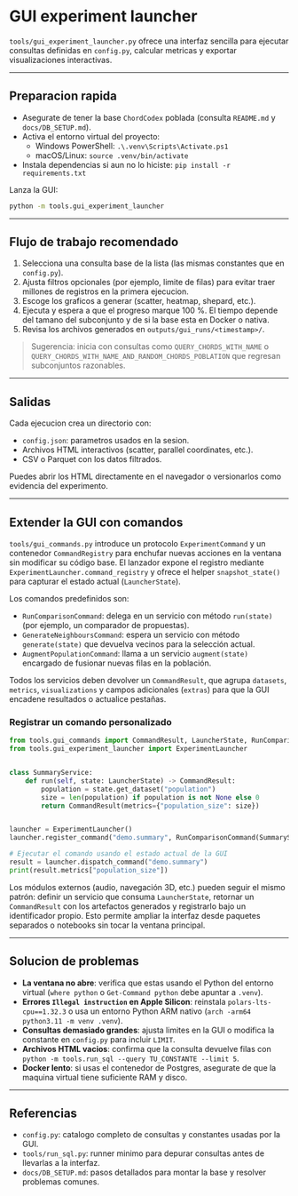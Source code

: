 # GUI experiment launcher

`tools/gui_experiment_launcher.py` ofrece una interfaz sencilla para ejecutar consultas definidas en `config.py`, calcular metricas y exportar visualizaciones interactivas.

---

## Preparacion rapida
- Asegurate de tener la base `ChordCodex` poblada (consulta `README.md` y `docs/DB_SETUP.md`).
- Activa el entorno virtual del proyecto:
  - Windows PowerShell: `.\.venv\Scripts\Activate.ps1`
  - macOS/Linux: `source .venv/bin/activate`
- Instala dependencias si aun no lo hiciste: `pip install -r requirements.txt`

Lanza la GUI:
```bash
python -m tools.gui_experiment_launcher
```

---

## Flujo de trabajo recomendado
1. Selecciona una consulta base de la lista (las mismas constantes que en `config.py`).
2. Ajusta filtros opcionales (por ejemplo, limite de filas) para evitar traer millones de registros en la primera ejecucion.
3. Escoge los graficos a generar (scatter, heatmap, shepard, etc.).
4. Ejecuta y espera a que el progreso marque 100 %. El tiempo depende del tamano del subconjunto y de si la base esta en Docker o nativa.
5. Revisa los archivos generados en `outputs/gui_runs/<timestamp>/`.

> Sugerencia: inicia con consultas como `QUERY_CHORDS_WITH_NAME` o `QUERY_CHORDS_WITH_NAME_AND_RANDOM_CHORDS_POBLATION` que regresan subconjuntos razonables.

---

## Salidas
Cada ejecucion crea un directorio con:
- `config.json`: parametros usados en la sesion.
- Archivos HTML interactivos (scatter, parallel coordinates, etc.).
- CSV o Parquet con los datos filtrados.

Puedes abrir los HTML directamente en el navegador o versionarlos como evidencia del experimento.

---

## Extender la GUI con comandos

`tools/gui_commands.py` introduce un protocolo `ExperimentCommand` y un contenedor `CommandRegistry` para enchufar nuevas acciones en la ventana sin modificar su código base. El lanzador expone el registro mediante `ExperimentLauncher.command_registry` y ofrece el helper `snapshot_state()` para capturar el estado actual (`LauncherState`).

Los comandos predefinidos son:

- `RunComparisonCommand`: delega en un servicio con método `run(state)` (por ejemplo, un comparador de propuestas).
- `GenerateNeighboursCommand`: espera un servicio con método `generate(state)` que devuelva vecinos para la selección actual.
- `AugmentPopulationCommand`: llama a un servicio `augment(state)` encargado de fusionar nuevas filas en la población.

Todos los servicios deben devolver un `CommandResult`, que agrupa `datasets`, `metrics`, `visualizations` y campos adicionales (`extras`) para que la GUI encadene resultados o actualice pestañas.

### Registrar un comando personalizado

```python
from tools.gui_commands import CommandResult, LauncherState, RunComparisonCommand
from tools.gui_experiment_launcher import ExperimentLauncher


class SummaryService:
    def run(self, state: LauncherState) -> CommandResult:
        population = state.get_dataset("population")
        size = len(population) if population is not None else 0
        return CommandResult(metrics={"population_size": size})


launcher = ExperimentLauncher()
launcher.register_command("demo.summary", RunComparisonCommand(SummaryService()))

# Ejecutar el comando usando el estado actual de la GUI
result = launcher.dispatch_command("demo.summary")
print(result.metrics["population_size"])
```

Los módulos externos (audio, navegación 3D, etc.) pueden seguir el mismo patrón: definir un servicio que consuma `LauncherState`, retornar un `CommandResult` con los artefactos generados y registrarlo bajo un identificador propio. Esto permite ampliar la interfaz desde paquetes separados o notebooks sin tocar la ventana principal.

---

## Solucion de problemas
- **La ventana no abre**: verifica que estas usando el Python del entorno virtual (`where python` o `Get-Command python` debe apuntar a `.venv`).
- **Errores `Illegal instruction` en Apple Silicon**: reinstala `polars-lts-cpu==1.32.3` o usa un entorno Python ARM nativo (`arch -arm64 python3.11 -m venv .venv`).
- **Consultas demasiado grandes**: ajusta limites en la GUI o modifica la constante en `config.py` para incluir `LIMIT`.
- **Archivos HTML vacios**: confirma que la consulta devuelve filas con `python -m tools.run_sql --query TU_CONSTANTE --limit 5`.
- **Docker lento**: si usas el contenedor de Postgres, asegurate de que la maquina virtual tiene suficiente RAM y disco.

---

## Referencias
- `config.py`: catalogo completo de consultas y constantes usadas por la GUI.
- `tools/run_sql.py`: runner minimo para depurar consultas antes de llevarlas a la interfaz.
- `docs/DB_SETUP.md`: pasos detallados para montar la base y resolver problemas comunes.

